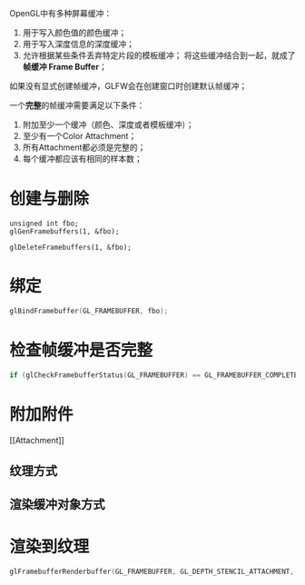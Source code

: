 OpenGL中有多种屏幕缓冲：
1. 用于写入颜色值的颜色缓冲；
2. 用于写入深度信息的深度缓冲；
3. 允许根据某些条件丢弃特定片段的模板缓冲；
将这些缓冲结合到一起，就成了**帧缓冲 Frame Buffer**；

如果没有显式创建帧缓冲，GLFW会在创建窗口时创建默认帧缓冲；

一个**完整**的帧缓冲需要满足以下条件：
1. 附加至少一个缓冲（颜色、深度或者模板缓冲）；
2. 至少有一个Color Attachment；
3. 所有Attachment都必须是完整的；
4. 每个缓冲都应该有相同的样本数；

# 创建与删除

```c=+
unsigned int fbo;
glGenFramebuffers(1, &fbo);

glDeleteFramebuffers(1, &fbo);
```

# 绑定

```c++
glBindFramebuffer(GL_FRAMEBUFFER, fbo);
```

# 检查帧缓冲是否完整

```c++
if (glCheckFramebufferStatus(GL_FRAMEBUFFER) == GL_FRAMEBUFFER_COMPLETE) {}
```

# 附加附件

[[Attachment]]

## 纹理方式

## 渲染缓冲对象方式

# 渲染到纹理

```c++
glFramebufferRenderbuffer(GL_FRAMEBUFFER, GL_DEPTH_STENCIL_ATTACHMENT, GL_RENDERBUFFER, rbo);
```


